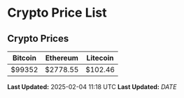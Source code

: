 # Crypto Price List

## Crypto Prices
| Bitcoin | Ethereum | Litecoin |
| ------- | -------- | -------- |
| $99352 | $2778.55 | $102.46 |
**Last Updated:** 2025-02-04 11:18 UTC
**Last Updated:** $DATE$
